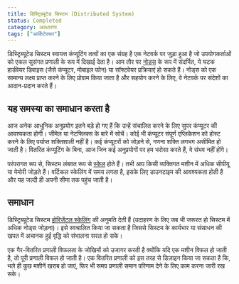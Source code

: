 ```yaml
---
title: डिस्ट्रिब्यूटेड सिस्टम (Distributed System)
status: Completed
category: अवधारणा
tags: ["आर्किटेक्चर"]
---
```


डिस्ट्रिब्यूटेड सिस्टम स्वायत्त कंप्यूटिंग तत्वों का एक संग्रह है
एक नेटवर्क पर जुड़ा हुआ है जो उपयोगकर्ताओं को एकल सुसंगत प्रणाली के रूप में दिखाई देता है।
आम तौर पर [नोड्स](/nodes/) के रूप में संदर्भित, ये घटक हार्डवेयर डिवाइस (जैसे कंप्यूटर, मोबाइल फोन) या सॉफ्टवेयर प्रक्रियाएं हो सकते हैं।
नोड्स को एक सामान्य लक्ष्य प्राप्त करने के लिए प्रोग्राम किया जाता है और सहयोग करने के लिए, वे नेटवर्क पर संदेशों का आदान-प्रदान करते हैं।

## यह समस्या का समाधान करता है

आज अनेक आधुनिक अनुप्रयोग इतने बड़े हो गए हैं कि उन्हें संचालित करने के लिए सुपर कंप्यूटर की आवश्यकता होगी।
जीमेल या नेटफ्लिक्स के बारे में सोचें। कोई भी कंप्यूटर संपूर्ण एप्लिकेशन को होस्ट करने के लिए पर्याप्त शक्तिशाली नहीं है।
कई कंप्यूटरों को जोड़ने से, गणना शक्ति लगभग असीमित हो जाती है।
वितरित कंप्यूटिंग के बिना, आज जिन कई अनुप्रयोगों पर हम भरोसा करते हैं, वे संभव नहीं होंगे।

परंपरागत रूप से, सिस्टम लंबवत रूप से [स्केल](/scalability/) होते हैं।
तभी आप किसी व्यक्तिगत मशीन में अधिक सीपीयू या मेमोरी जोड़ते हैं।
वर्टिकल स्केलिंग में समय लगता है, इसके लिए डाउनटाइम की आवश्यकता होती है और यह जल्दी ही अपनी सीमा तक पहुंच जाती है।

## समाधान

डिस्ट्रिब्यूटेड सिस्टम [होरिजेंटल स्केलिंग](/horizontal-scaling/) की अनुमति देती हैं (उदाहरण के लिए जब भी जरूरत हो सिस्टम में अधिक नोड्स जोड़ना)।
इसे स्वचालित किया जा सकता है जिससे सिस्टम के कार्यभार या संसाधन की खपत में अचानक हुई वृद्धि को संभालना सरल हो सके।

एक गैर-वितरित प्रणाली विफलता के जोखिमों को उजागर करती है क्योंकि यदि एक मशीन विफल हो जाती है, तो पूरी प्रणाली विफल हो जाती है।
एक वितरित प्रणाली को इस तरह से डिज़ाइन किया जा सकता है कि,
भले ही कुछ मशीनें खराब हो जाएं, फिर भी समग्र प्रणाली समान परिणाम देने के लिए काम करना जारी रख सके।
